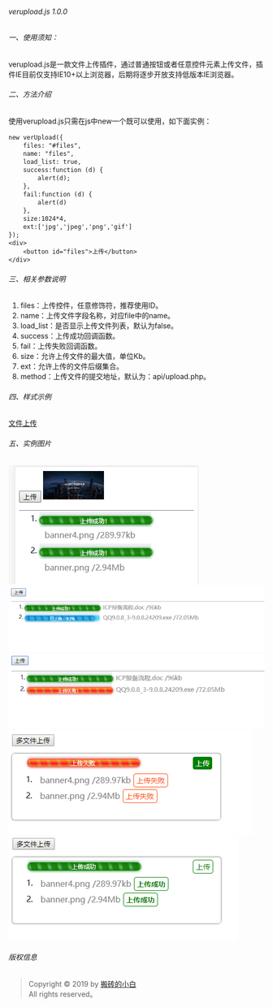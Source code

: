 ###### verupload.js 1.0.0

###### 一、使用须知：
verupload.js是一款文件上传插件，通过普通按钮或者任意控件元素上传文件，插件IE目前仅支持IE10+以上浏览器，后期将逐步开放支持低版本IE浏览器。

###### 二、方法介绍
使用verupload.js只需在js中new一个既可以使用，如下面实例：
~~~
new verUpload({
    files: "#files",
    name: "files",
    load_list: true,
    success:function (d) {
        alert(d);
    },
    fail:function (d) {
        alert(d)
    },
    size:1024*4,
    ext:['jpg','jpeg','png','gif']
});
<div>
    <button id="files">上传</button>
</div>
~~~ 

###### 三、相关参数说明
1. files：上传控件，任意修饰符，推荐使用ID。
2. name：上传文件字段名称，对应file中的name。
3. load_list：是否显示上传文件列表，默认为false。
4. success：上传成功回调函数。
5. fail：上传失败回调函数。
6. size：允许上传文件的最大值，单位Kb。
7. ext：允许上传的文件后缀集合。
8. method：上传文件的提交地址，默认为：api/upload.php。

###### 四、样式示例
[文件上传](https://www.xincheng-blog.cn/up/)

###### 五、实例图片
![文件上传](https://github.com/xingkong1993/image_relesess/blob/master/upload.png)
![文件上传](https://github.com/xingkong1993/image_relesess/blob/master/upload1.png)
![文件上传](https://github.com/xingkong1993/image_relesess/blob/master/upload2.png)
![文件上传](https://github.com/xingkong1993/image_relesess/blob/master/upload3.png)
![文件上传](https://github.com/xingkong1993/image_relesess/blob/master/upload4.png)

###### 版权信息
> Copyright © 2019 by [搬砖的小白](https://www.xincheng-blog.cn)  
> All rights reserved。
